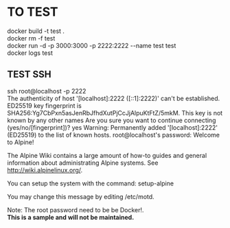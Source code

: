 # TO TEST

docker build -t test .  
docker rm -f test  
docker run -d -p 3000:3000 -p 2222:2222 --name test test  
docker logs test  

## TEST SSH  

ssh root@localhost -p 2222  
The authenticity of host '[localhost]:2222 ([::1]:2222)' can't be established.
ED25519 key fingerprint is SHA256:Yg7CbPxn5asJenRbJfhdXutPjCcJjAlpuKtFtZ/5mkM.
This key is not known by any other names
Are you sure you want to continue connecting (yes/no/[fingerprint])? yes
Warning: Permanently added '[localhost]:2222' (ED25519) to the list of known hosts.
root@localhost's password:
Welcome to Alpine!

The Alpine Wiki contains a large amount of how-to guides and general
information about administrating Alpine systems.
See <http://wiki.alpinelinux.org/>.

You can setup the system with the command: setup-alpine

You may change this message by editing /etc/motd.

Note: The root password need to be be Docker!.  
__This is a sample and will not be maintained.__
